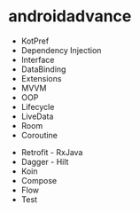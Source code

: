 # androidadvance
 
+ KotPref
+ Dependency Injection
+ Interface
+ DataBinding
+ Extensions
+ MVVM
+ OOP
+ Lifecycle
+ LiveData
+ Room
+ Coroutine




- Retrofit - RxJava
- Dagger - Hilt
- Koin
- Compose
- Flow
- Test
